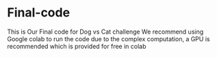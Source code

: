 # Final-code
This is Our Final code for Dog vs Cat challenge 
We recommend using Google colab to run the code
due to the complex computation, 
a GPU is recommended which is provided for free in colab
